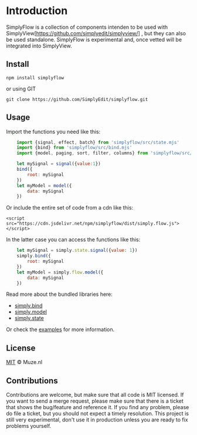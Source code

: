 # Introduction

SimplyFlow is a collection of components intenden to be used with SimplyView[https://github.com/simplyedit/simplyview/]
, but they can also be used standalone. SimplyFlow is experimental and, once vetted
will be integrated into SimplyView.

## Install


```shell
npm install simplyflow
```

or using GIT

```shell
git clone https://github.com/SimplyEdit/simplyflow.git
```

## Usage

Import the functions you need like this:
```javascript
	import {signal, effect, batch} from 'simplyflow/src/state.mjs'
	import {bind} from 'simplyflow/src/bind.mjs'
	import {model, paging, sort, filter, columns} from 'simplyflow/src/model.mjs'

	let mySignal = signal({value:1})
	bind({
		root: mySignal
	})
	let myModel = model({
		data: mySignal
	})
```

Or include the entire set of code from a cdn like this:
```
<script src="https://cdn.jsdelivr.net/npm/simplyflow/dist/simply.flow.js"></script>
```

In the latter case you can access the functions like this:
```javascript
	let mySignal = simply.state.signal({value: 1})
	simply.bind({
		root: mySignal
	})
	let myModel = simply.flow.model({
		data: mySignal
	})
```

Read more about the bundled libraries here:
- [simply.bind](docs/bind.md)
- [simply.model](docs/model.md)
- [simply.state](docs/state.md)

Or check the [examples](examples/) for more information.

## License

[MIT](LICENSE) &copy; Muze.nl

## Contributions

Contributions are welcome, but make sure that all code is MIT licensed. If you want to send a merge request, please make sure that there is a ticket that shows the bug/feature and reference it. If you find any problem, please do file a ticket, but you should not expect a timely resolution. This project is still very experimental, don't use it in production unless you are ready to fix problems yourself.
